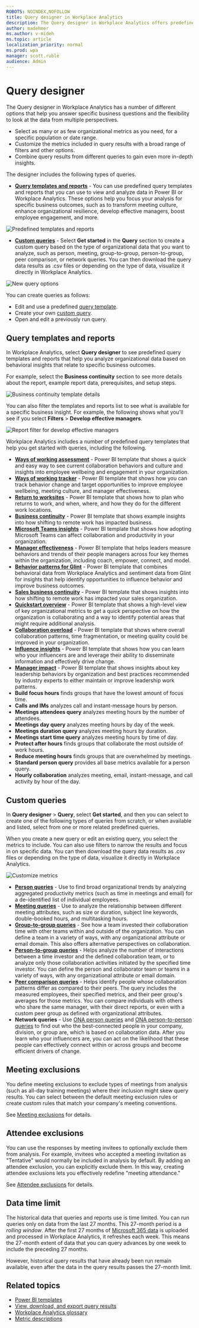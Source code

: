 ```yaml
---
ROBOTS: NOINDEX,NOFOLLOW
title: Query designer in Workplace Analytics
description: The Query designer in Workplace Analytics offers predefined Power BI templates and other custom query options for more in-depth data analysis
author: madehmer
ms.author: v-mideh
ms.topic: article
localization_priority: normal 
ms.prod: wpa
manager: scott.ruble
audience: Admin
---
```


# Query designer

The Query designer in Workplace Analytics has a number of different options that help you answer specific business questions and the flexibility to look at the data from multiple perspectives.

* Select as many or as few organizational metrics as you need, for a specific population or date range.
* Customize the metrics included in query results with a broad range of filters and other options.
* Combine query results from different queries to gain even more in-depth insights.

The designer includes the following types of queries.

* [**Query templates and reports**](#query-templates-and-reports) - You can use predefined query templates and reports that you can use to view and analyze data in Power BI or Workplace Analytics. These options help you focus your analysis for specific business outcomes, such as to transform meeting culture, enhance organizational resilience, develop effective managers, boost employee engagement, and more.

![Predefined templates and reports](../Images/WpA/Tutorials/query-templates.png)

* [**Custom queries**](#custom-queries) - Select **Get started** in the **Query** section to create a custom query based on the type of organizational data that you want to analyze, such as person, meeting, group-to-group, person-to-group, peer comparison, or network queries. You can then download the query data results as .csv files or depending on the type of data, visualize it directly in Workplace Analytics.

![New query options](../Images/WpA/Tutorials/new-query.png)

You can create queries as follows:

* Edit and use a predefined [query template](#reports-and-templates).
* Create your own [custom query](#custom-queries).
* Open and edit a previously run query.

## Query templates and reports

In Workplace Analytics, select **Query designer** to see predefined query templates and reports that help you analyze organizational data based on behavioral insights that relate to specific business outcomes.

For example, select the **Business continuity** section to see more details about the report, example report data, prerequisites, and setup steps.

![Business continuity template details](../Images/WpA/Tutorials/query-template-details.png)

You can also filter the templates and reports list to see what is available for a specific business insight. For example, the following shows what you'll see if you select **Filters** > **Develop effective managers**.

![Report filter for develop effective managers](../Images/WpA/Tutorials/query-template-filters.png)

Workplace Analytics includes a number of predefined query templates that help you get started with queries, including the following.

* [**Ways of working assessment**](./power-bi-collab-assess.md) - Power BI template that shows a quick and easy way to see current collaboration behaviors and culture and insights into employee wellbeing and engagement in your organization.
* [**Ways of working tracker**](./power-bi-collab-track.md) - Power BI template that shows how you can track behavior change and target opportunities to improve employee wellbeing, meeting culture, and manager effectiveness.
* [**Return to worksites**](./power-bi-return-tw.md) - Power BI template that shows how to plan who returns to work, and when, where, and how they do for the different work locations.
* [**Business continuity**](./power-bi-bc.md) - Power BI template that shows example insights into how shifting to remote work has impacted business.
* [**Microsoft Teams insights**](./power-bi-teams.md) - Power BI template that shows how adopting Microsoft Teams can affect collaboration and productivity in your organization.
* [**Manager effectiveness**](./power-bi-manager.md) - Power BI template that helps leaders measure behaviors and trends of their people managers across four key themes within the organization, including coach, empower, connect, and model.
* [**Behavior patterns for Glint**](./power-bi-glint.md) - Power BI template that combines behavioral data from Workplace Analytics and sentiment data from Glint for insights that help identify opportunities to influence behavior and improve business outcomes.
* [**Sales business continuity**](./pbi-bc-sales.md) - Power BI template that shows insights into how shifting to remote work has impacted your sales organization.
* [**Quickstart overview**](./power-bi-quickstart.md) - Power BI template that shows a high-level view of key organizational metrics to get a quick perspective on how the organization is collaborating and a way to identify potential areas that might require additional analysis.
* [**Collaboration overload**](./power-bi-collab-overload.md) - Power BI template that shows where overall collaboration patterns, time fragmentation, or meeting quality could be improved in your organization.
* [**Influence insights**](./pbi-influence-db.md) - Power BI template that shows how you can learn who your influencers are and leverage their ability to disseminate information and effectively drive change.
* [**Manager impact**](./power-bi-manager-impact.md) - Power BI template that shows insights about key leadership behaviors by organization and best practices recommended by industry experts to either maintain or improve leadership work patterns.
* **Build focus hours** finds groups that have the lowest amount of focus time.
* **Calls and IMs** analyzes call and instant-message hours by person.
* **Meetings attendees query** analyzes meeting hours by the number of attendees.
* **Meetings day query** analyzes meeting hours by day of the week.
* **Meetings duration query** analyzes meeting hours by duration.
* **Meetings start time query** analyzes meeting hours by time of day.
* **Protect after hours** finds groups that collaborate the most outside of work hours.
* **Reduce meeting hours** finds groups that are overwhelmed by meetings.
* **Standard person query** provides all base metrics available for a person query.
* **Hourly collaboration** analyzes meeting, email, instant-message, and call activity by hour of the day.

## Custom queries

In **Query designer** > **Query**, select **Get started**, and then you can select to create one of the following types of queries from scratch, or when available and listed, select from one or more related predefined queries.

When you create a new query or edit an existing query, you select the metrics to include. You can also use filters to narrow the results and focus in on specific data. You can then download the query data results as .csv files or depending on the type of data, visualize it directly in Workplace Analytics.

![Customize metrics](../Images/WpA/Use/Customize-attributes-and-metrics.png)

* [**Person queries**](person-queries.md) - Use to find broad organizational trends by analyzing aggregated productivity metrics (such as time in meetings and email) for a de-identified list of individual employees.
* [**Meeting queries**](meeting-queries.md) - Use to analyze the relationship between different meeting attributes, such as size or duration, subject line keywords, double-booked hours, and multitasking hours.
* [**Group-to-group queries**](group-to-group-queries.md) - See how a team invested their collaboration time with other teams within and outside of the organization. You can define a team in a variety of ways, with any organizational attribute or email domain. This also offers alternative perspectives on collaboration.
* [**Person-to-group queries**](person-to-group-queries.md) - Helps analyze the number of interactions between a time investor and the defined collaboration team, or to analyze only those collaboration activities initiated by the specified time investor. You can define the person and collaborator team or teams in a variety of ways, with any organizational attribute or email domain.
* [**Peer comparison queries**](comparison-query.md) - Helps identify people whose collaboration patterns differ as compared to their peers. The query includes the measured employees, their specified metrics, and their peer group's averages for those metrics. You can compare individuals with others who share the same manager, with their direct reports, or even with a custom peer group as defined with organizational attributes.
* **Network queries** - Use [ONA person queries](ona-person-query.md) and [ONA person-to-person queries](ona-person-to-person-query.md) to find out who the best-connected people in your company, division, or group are, which is based on collaboration data. After you learn who your influencers are, you can act on the likelihood that these people can effectively connect within or across groups and become efficient drivers of change.

## Meeting exclusions

You define meeting exclusions to exclude types of meetings from analysis (such as all-day training meetings) where their inclusion might skew query results. You can select between the default meeting exclusion rules or create custom rules that match your company's meeting conventions.

See [Meeting exclusions](meeting-exclusions-intro.md) for details.

## Attendee exclusions

You can use the responses by meeting invitees to optionally exclude them from analysis. For example, invitees who accepted a meeting invitation as "Tentative" would normally be included in analysis by default. By adding an attendee exclusion, you can explicitly exclude them. In this way, creating attendee exclusions lets you effectively redefine "meeting attendance."

See [Attendee exclusions](attendee-exclusion-rules.md) for details.

## Data time limit

The historical data that queries and reports use is time limited. You can run queries only on data from the last 27 months. This 27-month period is a _rolling window_. After the first 27 months of [Microsoft 365 data](../use/office-365-data.md) is uploaded and processed in Workplace Analytics, it refreshes each week. This means the 27-month extent of data that you can query advances by one week to include the preceding 27 months.

However, historical query results that have already been run remain available, even after the data in the query results passes the 27-month limit.

## Related topics

* [Power BI templates](../Tutorials/Power-bi-templates.md)
* [View, download, and export query results](../use/view-download-and-export-query-results.md)
* [Workplace Analytics glossary](../Use/Glossary.md)
* [Metric descriptions](../Use/Metric-definitions.md)

